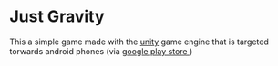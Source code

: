 # Just Gravity
This a simple game made with the [unity](https://unity.com/) game engine that is targeted torwards android phones (via [google play store ](https://play.google.com/store/apps?))
